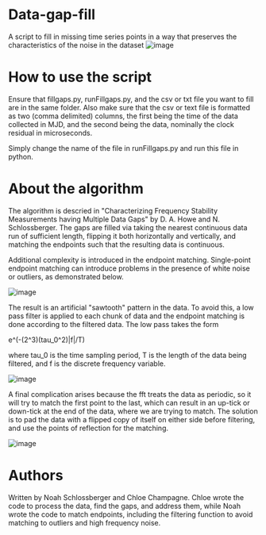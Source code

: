 # Data-gap-fill
A script to fill in missing time series points in a way that preserves the characteristics of the noise in the dataset
![image](https://user-images.githubusercontent.com/39776793/132546232-6f5c83db-d535-44ee-8dcf-b70481f8d5b8.png)
# How to use the script

Ensure that fillgaps.py, runFillgaps.py, and the csv or txt file you want to fill are in the same folder. 
Also make sure that the csv or text file is formatted as two (comma delimited) columns, the first being the time of the data collected in MJD, and the second being the data, nominally the clock residual in microseconds.

Simply change the name of the file in runFillgaps.py and run this file in python.

# About the algorithm
The algorithm is descried in "Characterizing Frequency Stability Measurements having Multiple Data Gaps" by D. A. Howe and N. Schlossberger.
The gaps are filled via taking the nearest continuous data run of sufficient length, flipping it both horizontally and vertically, and matching the endpoints such that the resulting data is continuous.

Additional complexity is introduced in the endpoint matching.  Single-point endpoint matching can introduce problems in the presence of white noise or outliers, as demonstrated below.

![image](https://user-images.githubusercontent.com/39776793/132548378-51881758-41ad-4a5e-91a1-385c2f6048e0.png)

The result is an artificial "sawtooth" pattern in the data. To avoid this, a low pass filter is applied to each chunk of data and the endpoint matching is done according to the filtered data. The low pass takes the form

e^(-(2^3)(tau_0^2)|f|/T)

where tau_0 is the time sampling period, T is the length of the data being filtered, and f is the discrete frequency variable.

![image](https://user-images.githubusercontent.com/39776793/132553213-358285a6-65dd-4c16-8ad0-40e3470b984a.png)


A final complication arises because the fft treats the data as periodic, so it will try to match the first point to the last, which can result in an up-tick or down-tick at the end of the data, where we are trying to match. The solution is to pad the data with a flipped copy of itself on either side before filtering, and use the points of reflection for the matching.

![image](https://user-images.githubusercontent.com/39776793/132548398-38af948d-7b77-4fd7-8981-10499a49caf3.png)

# Authors
Written by Noah Schlossberger and Chloe Champagne. Chloe wrote the code to process the data, find the gaps, and address them, while Noah wrote the code to match endpoints, including the filtering function to avoid matching to outliers and high frequency noise.
